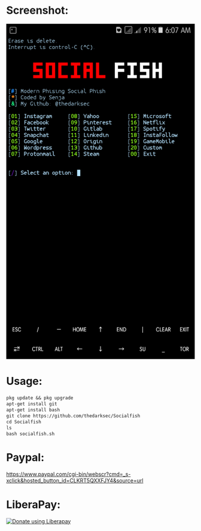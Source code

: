 # Screenshot:
![](./images/Screenshoot.png)

# Usage:
```
pkg update && pkg upgrade
apt-get install git
apt-get install bash
git clone https://github.com/thedarksec/Socialfish
cd Socialfish
ls
bash socialfish.sh
```

# Paypal:
https://www.paypal.com/cgi-bin/webscr?cmd=_s-xclick&hosted_button_id=CLKRT5QXXFJY4&source=url
# LiberaPay:
<noscript><a href="https://liberapay.com/thedarksec/donate"><img alt="Donate using Liberapay" src="https://liberapay.com/assets/widgets/donate.svg"></a></noscript>
